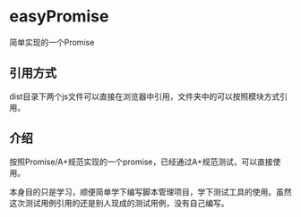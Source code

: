 # easyPromise
简单实现的一个Promise
## 引用方式
dist目录下两个js文件可以直接在浏览器中引用，文件夹中的可以按照模块方式引用。
## 介绍
按照Promise/A+规范实现的一个promise，已经通过A+规范测试，可以直接使用。

本身目的只是学习，顺便简单学下编写脚本管理项目，学下测试工具的使用。虽然
这次测试用例引用的还是别人现成的测试用例，没有自己编写。